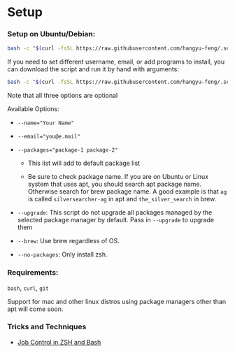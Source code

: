 # Setup

### Setup on Ubuntu/Debian:
  ```sh
  bash -c "$(curl -fsSL https://raw.githubusercontent.com/hangyu-feng/.setup/master/setup.sh)"
  ```
  
  If you need to set different username, email, or add programs to install, you can download the script and run it by hand with arguments:
  ```sh
  bash -c "$(curl -fsSL https://raw.githubusercontent.com/hangyu-feng/.setup/master/setup.sh)" "" --flag1 --flag2
  ```
  
  Note that all three options are optional
  
  Available Options:
  
  - `--name="Your Name"`
    
  - `--email="you@e.mail"`
    
  - `--packages="package-1 package-2"`
    
    - This list will add to default package list
      
    - Be sure to check package name. If you are on Ubuntu or Linux system that uses apt, you should search apt package name. Otherwise search for brew package name. A good example is that `ag` is called `silversearcher-ag` in apt and `the_silver_search` in brew.
      
  - `--upgrade`: This script do not upgrade all packages managed by the selected package manager by default. Pass in `--upgrade` to upgrade them

  - `--brew`: Use brew regardless of OS.

  - `--no-packages`: Only install zsh.

### Requirements:
  `bash`, `curl`, `git`

  Support for mac and other linux distros using package managers other than apt will come soon.
  
### Tricks and Techniques

  - [Job Control in ZSH and Bash](https://gist.github.com/CMCDragonkai/6084a504b6a7fee270670fc8f5887eb4)

